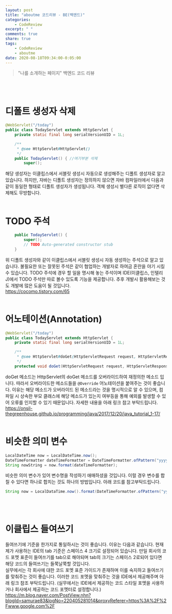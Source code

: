 ```yaml
---
layout: post
title: "aboutme 코드리뷰 - BE(백엔드)"
categories:
    - CodeReview
excerpt: " "
comments: true
share: true
tags:
    - CodeReview
    - aboutme
date: 2020-08-18T09:34:00-0:05:00
---
```


> "나를 소개하는 페이지" 백엔드 코드 리뷰

<br><br>

# 디폴트 생성자 삭제

```java
@WebServlet("/today")
public class TodayServlet extends HttpServlet {
	private static final long serialVersionUID = 1L;

    /**
     * @see HttpServlet#HttpServlet()
     */
    public TodayServlet() { //여기부분 삭제
        super();
```

해당 생성자는 이클립스에서 서블릿 생성시 자동으로 생성해주는 디폴트 생성자로 알고 있습니다. 하지만, 자바는 디폴트 생성자는 정의하지 않으면 자바 컴파일러에서 다음과 같이 동일한 형태로 디폴트 생성자가 생성됩니다. 객체 생성시 별다른 로직이 없다면 삭제해도 무방합니다.<br><br>

# TODO 주석

```java
    public TodayServlet() {
        super();
        // TODO Auto-generated constructor stub
    }
```

위 디폴트 생성자와 같이 이클립스에서 서블릿 생성시 자동 생성하는 주석으로 알고 있습니다. 불필요한 또는 잘못된 주석은 같이 협업하는 개발자로 하여금 혼란을 야기 시킬 수 있습니다. TODO 주석에 경우 할 일을 명시해 놓는 주석이며 IDE(이클립스, 인텔리J)에서 TODO 주석만 따로 볼수 있도록 기능을 제공합니다. 추후 개발시 활용해보는 것도 개발에 많은 도움이 될 것입니다.<br> <https://cocomo.tistory.com/65> <br><br>

# 어노테이션(Annotation)

```java
@WebServlet("/today")
public class TodayServlet extends HttpServlet {
	private static final long serialVersionUID = 1L;

	/**
	 * @see HttpServlet#doGet(HttpServletRequest request, HttpServletResponse response)
	 */
	protected void doGet(HttpServletRequest request, HttpServletResponse response) throws ServletException, IOException {
```

doGet 메소드는 HttpServlet의 doGet 메소드를 오버라이드하여 재정의한 메소드 입니다. 따라서 오버라이드한 메소드들을 `@Override` 어노테이션을 붙여주는 것이 좋습니다. 이유는 해당 메소드가 오버라이드 된 메소드라는 것을 명시적으로 알 수 있으며, 컴파일 시 상속한 부모 클래스에 해당 메소드가 있는지 여부등을 통해 예외를 발생할 수 있어 오류를 인지할 수 있기 때문입니다. 자세한 내용을 아래 링크 참고 부탁드립니다.<br> 
<https://onsil-thegreenhouse.github.io/programming/java/2017/12/20/java_tutorial_1-17/><br><br>

# 비슷한 의미 변수

```java
LocalDateTime now = LocalDateTime.now();
DateTimeFormatter dateTimeFormatter = DateTimeFormatter.ofPattern("yyyy/MM/dd hh:mm");
String nowString = now.format(dateTimeFormatter);
```

비슷한 의미 변수가 있어 변수명을 작성하기 애매하셨을 것입니다. 이럴 경우 변수를 합칠 수 있다면 하나로 합치는 것도 하나의 방법입니다. 아래 코드를 참고부탁드립니다.<br>

```java
String now = LocalDataTime.now().format(DateTimeFormatter.ofPattern("yyyy/MM/dd hh:mm"));
```

<br><br>

# 이클립스 들여쓰기

들여쓰기에 기준을 한가지로 통일하시는 것이 좋습니다. 이유는 다음과 같습니다. 현재 제가 사용하는 IDE의 tab 기준은 스페이스 4 크기로 설정되어 있습니다. 만일 회사의 코드 포멧 표준이 들여쓰기를 tab으로 해야되며 tab의 크기는 스페이스 2로되어 있다면 해당 코드의 들여쓰기는 들쭉날쭉할 것입니다.<br> 실무에서는 각 회사에 대한 코드 포멧 표준 가이드가 존재하며 이를 숙지하고 들여쓰기를 맞춰주는 것이 좋습니다. 이러한 코드 포멧을 맞춰주는 것을 IDE에서 제공해주며 아래 링크 참조 부탁드립니다. (실무에서는 IDE에서 제공하는 코드 스타일 포멧을 사용하거나 회사에서 제공하는 코드 포멧터로 설정합니다.)<br>
 <https://m.blog.naver.com/PostView.nhn?blogId=samurae83&logNo=220405281014&proxyReferer=https%3A%2F%2Fwww.google.com%2F>
